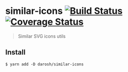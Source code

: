 # similar-icons [![Build Status](https://travis-ci.org/darosh/similar-icons.svg?branch=master)](https://travis-ci.org/darosh/similar-icons) [![Coverage Status](https://coveralls.io/repos/github/darosh/similar-icons/badge.svg?branch=master)](https://coveralls.io/github/darosh/similar-icons?branch=master)

> Similar SVG icons utils

## Install

```
$ yarn add -D darosh/similar-icons
```
